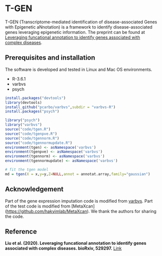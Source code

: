 # T-GEN

T-GEN (Transcriptome-mediated identification of disease-associated Genes with Epigenetic aNnotation) is a framework to identify disease-associated genes leveraging epigenetic information. The preprint can be found at [Leveraging funcational annotation to identify genes associated with complex diseases](https://www.biorxiv.org/content/10.1101/529297v4).

## Prerequisites and installation
The software is developed and tested in Linux and Mac OS environments.
* R-3.6.1
* varbvs
* psych

```R
install.packages("devtools")
library(devtools)
install_github("pcarbo/varbvs",subdir = "varbvs-R")
install.packages("psych")

library("psych")
library("varbvs")
source("code/tgen.R")
source("code/tgenpve.R")
source("code/tgennorm.R")
source("code/tgennormupdate.R")
environment(tgen) <- asNamespace('varbvs')
environment(tgenpve) <- asNamespace('varbvs')
environment(tgennorm) <- asNamespace('varbvs')
environment(tgennormupdate) <- asNamespace('varbvs')

# fit the tgen model
md = tgen(X = x,y=y,Z=NULL,annot = annotat.array,family="gaussian")
```




## Acknowledgement
Part of the gene expression imputation code is modified from [varbvs](https://github.com/pcarbo/varbvs). Part of the test code is modified from [MetaXcan] (https://github.com/hakyimlab/MetaXcan). We thank the authors for sharing the code.

## Reference
**Liu et al. (2020). Leveraging funcational annotation to identify genes associated with complex diseases. bioRxiv, 529297.**
[Link](https://www.biorxiv.org/content/10.1101/529297v4)
